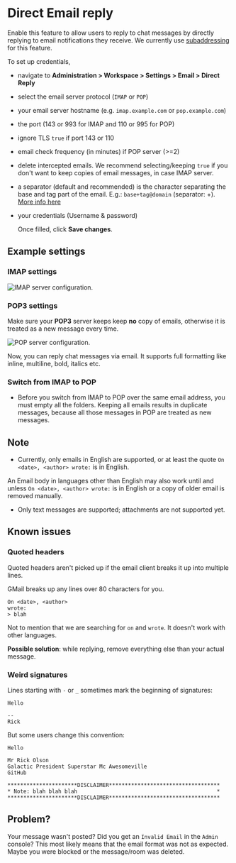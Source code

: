 # Direct Email reply

Enable this feature to allow users to reply to chat messages by directly replying to email notifications they receive. We currently use [subaddressing](https://en.wikipedia.org/wiki/Email\_address#Subaddressing) for this feature.



To set up credentials,&#x20;

* navigate to **Administration > Workspace > Settings > Email > Direct Reply**
* select the email server protocol (`IMAP` or `POP`)
* your email server hostname (e.g. `imap.example.com` or `pop.example.com`)
* the port (143 or 993 for IMAP and 110 or 995 for POP)
* ignore TLS `true` if port 143 or 110
* email check frequency (in minutes) if POP server (>=2)
* delete intercepted emails. We recommend selecting/keeping `true` if you don't want to keep copies of email messages, in case IMAP server.
* a separator (default and recommended) is the character separating the base and tag part of the email. E.g.: `base+tag@domain` (separator: +). [More info here](https://en.wikipedia.org/wiki/Email\_address#Subaddressing)
*   your credentials (Username & password)

    Once filled, click **Save changes**.

## Example settings

### IMAP settings

![IMAP server configuration.](../../../../.gitbook/assets/imap-1.png)

### POP3 settings

Make sure your **POP3** server keeps keep **no** copy of emails, otherwise it is treated as a new message every time.

![POP server configuration.](../../../../.gitbook/assets/pop-1.png)

Now, you can reply chat messages via email. It supports full formatting like inline, multiline, bold, italics etc.

### Switch from IMAP to POP

* Before you switch from IMAP to POP over the same email address, you must empty all the folders. Keeping all emails results in duplicate messages, because all those messages in POP are treated as new messages.

## Note

* Currently, only emails in English are supported, or at least the quote `On <date>, <author> wrote:` is in English.

An Email body in languages other than English may also work until and unless `On <date>, <author> wrote:` is in English or a copy of older email is removed manually.

* Only text messages are supported; attachments are not supported yet.

## Known issues

### Quoted headers

Quoted headers aren't picked up if the email client breaks it up into multiple lines.

GMail breaks up any lines over 80 characters for you.

```
On <date>, <author>
wrote:
> blah
```

Not to mention that we are searching for `on` and `wrote`. It doesn't work with other languages.

**Possible solution**: while replying, remove everything else than your actual message.

### Weird signatures

Lines starting with `-` or `_` sometimes mark the beginning of signatures:

```
Hello

--
Rick
```

But some users change this convention:

```
Hello

Mr Rick Olson
Galactic President Superstar Mc Awesomeville
GitHub

**********************DISCLAIMER***********************************
* Note: blah blah blah                                            *
**********************DISCLAIMER***********************************
```

## Problem?

Your message wasn't posted? Did you get an `Invalid Email` in the `Admin` console? This most likely means that the email format was not as expected. Maybe you were blocked or the message/room was deleted.
